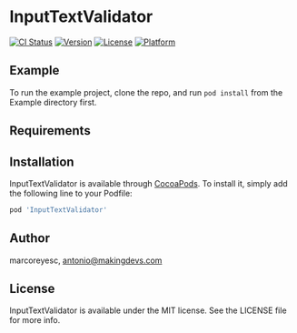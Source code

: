 # InputTextValidator

[![CI Status](https://img.shields.io/travis/marcoreyesc/InputTextValidator.svg?style=flat)](https://travis-ci.org/marcoreyesc/InputTextValidator)
[![Version](https://img.shields.io/cocoapods/v/InputTextValidator.svg?style=flat)](https://cocoapods.org/pods/InputTextValidator)
[![License](https://img.shields.io/cocoapods/l/InputTextValidator.svg?style=flat)](https://cocoapods.org/pods/InputTextValidator)
[![Platform](https://img.shields.io/cocoapods/p/InputTextValidator.svg?style=flat)](https://cocoapods.org/pods/InputTextValidator)

## Example

To run the example project, clone the repo, and run `pod install` from the Example directory first.

## Requirements

## Installation

InputTextValidator is available through [CocoaPods](https://cocoapods.org). To install
it, simply add the following line to your Podfile:

```ruby
pod 'InputTextValidator'
```

## Author

marcoreyesc, antonio@makingdevs.com

## License

InputTextValidator is available under the MIT license. See the LICENSE file for more info.
